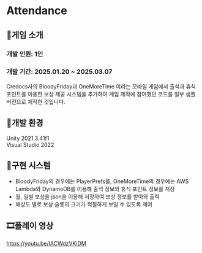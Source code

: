 # Attendance
##  📝게임 소개
### 개발 인원: 1인
### 개발 기간: 2025.01.20 ~ 2025.03.07

Credocs사의 BloodyFriday과 OneMoreTime 이라는 모바일 게임에서 출석과 휴식 포인트를 이용한 보상 제공 시스템을 추가하여 게임 제작에 참여했던 코드를 일부 샘플 버전으로 제작한 것입니다.

## 🌁개발 환경
Unity 2021.3.41f1</br>
Visual Studio 2022</br>

## 🔧구현 시스템
- BloodyFriday의 경우에는 PlayerPrefs를, OneMoreTime의 경우에는 AWS Lambda와 DynamoDB를 이용해 출석 정보와 휴식 포인트 정보를 저장
- 월, 일별 보상을 json을 이용해 저장하여 보상 정보를 받아와 출력
- 해상도 별로 보상 슬롯의 크기가 적절하게 보일 수 있도록 제어

## 🎞️플레이 영상
https://youtu.be/IACWdzVKiDM
